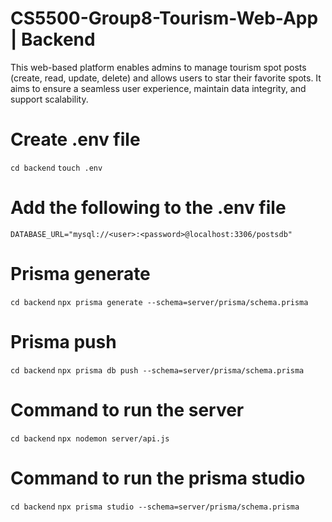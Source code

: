 # CS5500-Group8-Tourism-Web-App | Backend
This web-based platform enables admins to manage tourism spot posts (create, read, update, delete) and allows users to star their favorite spots. It aims to ensure a seamless user experience, maintain data integrity, and support scalability. 

# Create .env file
```cd backend```
```touch .env```

# Add the following to the .env file
```
DATABASE_URL="mysql://<user>:<password>@localhost:3306/postsdb"
```
# Prisma generate
```cd backend```
```npx prisma generate --schema=server/prisma/schema.prisma```
# Prisma push
```cd backend```
```npx prisma db push --schema=server/prisma/schema.prisma```

# Command to run the server
```cd backend```
```npx nodemon server/api.js```

# Command to run the prisma studio
```cd backend```
```npx prisma studio --schema=server/prisma/schema.prisma```

